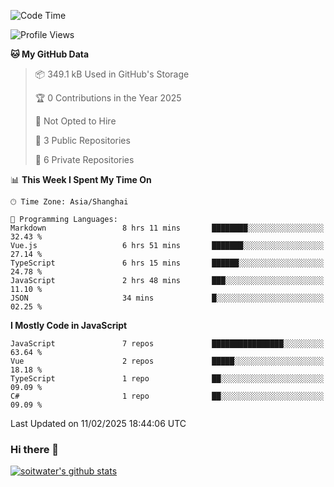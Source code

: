 <!--START_SECTION:waka-->
![Code Time](http://img.shields.io/badge/Code%20Time-4%2C596%20hrs%2045%20mins-blue)

![Profile Views](http://img.shields.io/badge/Profile%20Views-1-blue)

**🐱 My GitHub Data** 

> 📦 349.1 kB Used in GitHub's Storage 
 > 
> 🏆 0 Contributions in the Year 2025
 > 
> 🚫 Not Opted to Hire
 > 
> 📜 3 Public Repositories 
 > 
> 🔑 6 Private Repositories 
 > 
📊 **This Week I Spent My Time On** 

```text
🕑︎ Time Zone: Asia/Shanghai

💬 Programming Languages: 
Markdown                 8 hrs 11 mins       ████████░░░░░░░░░░░░░░░░░   32.43 % 
Vue.js                   6 hrs 51 mins       ███████░░░░░░░░░░░░░░░░░░   27.14 % 
TypeScript               6 hrs 15 mins       ██████░░░░░░░░░░░░░░░░░░░   24.78 % 
JavaScript               2 hrs 48 mins       ███░░░░░░░░░░░░░░░░░░░░░░   11.10 % 
JSON                     34 mins             █░░░░░░░░░░░░░░░░░░░░░░░░   02.25 % 
```

**I Mostly Code in JavaScript** 

```text
JavaScript               7 repos             ████████████████░░░░░░░░░   63.64 % 
Vue                      2 repos             █████░░░░░░░░░░░░░░░░░░░░   18.18 % 
TypeScript               1 repo              ██░░░░░░░░░░░░░░░░░░░░░░░   09.09 % 
C#                       1 repo              ██░░░░░░░░░░░░░░░░░░░░░░░   09.09 % 
```




 Last Updated on 11/02/2025 18:44:06 UTC
<!--END_SECTION:waka-->

### Hi there 👋
[![soitwater's github stats](https://github-readme-stats.vercel.app/api?username=soitwater)](https://github.com/soitwater/github-readme-stats)
